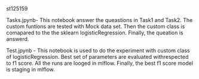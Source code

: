 st125159

Tasks.jpynb-
This notebook answer the queastions in Task1 and Task2.
The custom funtions are tested with Mock data set.
Then the custom class is comapared to the the sklearn logisticRegression.
Finally, the queation is answerd.

Test.jpynb - This notebook is used to do the experiment with custom class of logisticRegression. 
Best set of parameters are evaluated withrespected to f1 score. All the runs are looged in mlflow.
Finally, the best f1 score model is staging in mlflow. 

